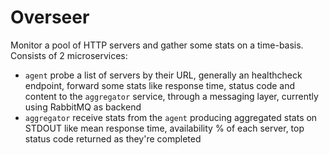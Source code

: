 Overseer
========

Monitor a pool of HTTP servers and gather some stats on a time-basis.
Consists of 2 microservices:
- `agent` probe a list of servers by their URL, generally an healthcheck
  endpoint, forward some stats like response time, status code and content
  to the `aggregator` service, through a messaging layer, currently using
  RabbitMQ as backend
- `aggregator` receive stats from the `agent` producing aggregated stats on
  STDOUT like mean response time, availability % of each server, top status
  code returned as they're completed
